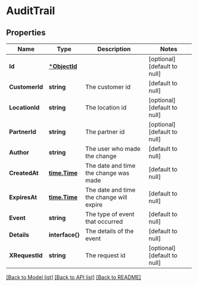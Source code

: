 # AuditTrail

## Properties
Name | Type | Description | Notes
------------ | ------------- | ------------- | -------------
**Id** | [***ObjectId**](ObjectID.md) |  | [optional] [default to null]
**CustomerId** | **string** | The customer id | [default to null]
**LocationId** | **string** | The location id | [optional] [default to null]
**PartnerId** | **string** | The partner id | [optional] [default to null]
**Author** | **string** | The user who made the change | [default to null]
**CreatedAt** | [**time.Time**](time.Time.md) | The date and time the change was made | [default to null]
**ExpiresAt** | [**time.Time**](time.Time.md) | The date and time the change will expire | [default to null]
**Event** | **string** | The type of event that occurred | [default to null]
**Details** | **interface{}** | The details of the event | [default to null]
**XRequestId** | **string** | The request id | [optional] [default to null]

[[Back to Model list]](../README.md#documentation-for-models) [[Back to API list]](../README.md#documentation-for-api-endpoints) [[Back to README]](../README.md)



